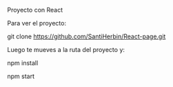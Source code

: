 Proyecto con React

Para ver el proyecto:

git clone https://github.com/SantiHerbin/React-page.git

Luego te mueves a la ruta del proyecto y:

npm install

npm start